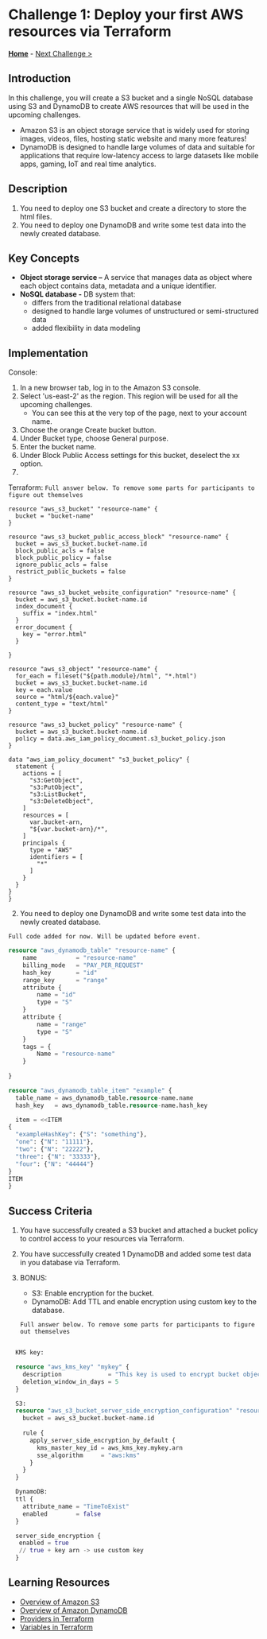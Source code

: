 # Challenge 1: Deploy your first AWS resources via Terraform

**[Home](../README.md)** - [Next Challenge &gt;](./Challenge-02.md)

## Introduction

In this challenge, you will create a S3 bucket and a single NoSQL database using S3 and DynamoDB to create AWS resources that will be used in the upcoming challenges. 
  - Amazon S3 is an object storage service that is widely used for storing images, videos, files, hosting static website and many more features!
  - DynamoDB is designed to handle large volumes of data and suitable for applications that require low-latency access to large datasets like mobile apps, gaming, IoT and real time analytics. 

## Description

1. You need to deploy one S3 bucket and create a directory to store the html files.
2. You need to deploy one DynamoDB and write some test data into the newly created database.

## Key Concepts

- **Object storage service –** A service that manages data as object where each object contains data, metadata and a unique identifier.
- **NoSQL database -** DB system that:
  - differs from the traditional relational database
  - designed to handle large volumes of unstructured or semi-structured data
  - added flexibility in data modeling

## Implementation

Console:
1. In a new browser tab, log in to the Amazon S3 console.
2. Select 'us-east-2' as the region. This region will be used for all the upcoming challenges.
      - You can see this at the very top of the page, next to your account name.
4. Choose the orange Create bucket button.
5. Under Bucket type, choose General purpose.
6. Enter the bucket name.
7. Under Block Public Access settings for this bucket, deselect the xx option.
8. 


Terraform:
`Full answer below. To remove some parts for participants to figure out themselves`

```
resource "aws_s3_bucket" "resource-name" {
  bucket = "bucket-name"
}

resource "aws_s3_bucket_public_access_block" "resource-name" {
  bucket = aws_s3_bucket.bucket-name.id
  block_public_acls = false
  block_public_policy = false
  ignore_public_acls = false
  restrict_public_buckets = false
}

resource "aws_s3_bucket_website_configuration" "resource-name" {
  bucket = aws_s3_bucket.bucket-name.id
  index_document {
    suffix = "index.html"
  } 
  error_document {
    key = "error.html"
  }
  
}

resource "aws_s3_object" "resource-name" {
  for_each = fileset("${path.module}/html", "*.html")
  bucket = aws_s3_bucket.bucket-name.id
  key = each.value
  source = "html/${each.value}"
  content_type = "text/html"
}

resource "aws_s3_bucket_policy" "resource-name" {
  bucket = aws_s3_bucket.bucket-name.id
  policy = data.aws_iam_policy_document.s3_bucket_policy.json
}

data "aws_iam_policy_document" "s3_bucket_policy" {
  statement {
    actions = [
      "s3:GetObject",
      "s3:PutObject",
      "s3:ListBucket",
      "s3:DeleteObject",
    ]
    resources = [
      var.bucket-arn,
      "${var.bucket-arn}/*",
    ]
    principals {
      type = "AWS"
      identifiers = [
        "*"
      ]
    }
  }
}
}
```
2. You need to deploy one DynamoDB and write some test data into the newly created database.

  `Full code added for now. Will be updated before event.`
   
```Terraform code for S3
resource "aws_dynamodb_table" "resource-name" {
    name           = "resource-name"
    billing_mode   = "PAY_PER_REQUEST"
    hash_key       = "id"
    range_key      = "range"
    attribute {
        name = "id"
        type = "S"
    }
    attribute {
        name = "range"
        type = "S"
    }
    tags = {
        Name = "resource-name"
    }
  
}

resource "aws_dynamodb_table_item" "example" {
  table_name = aws_dynamodb_table.resource-name.name
  hash_key   = aws_dynamodb_table.resource-name.hash_key

  item = <<ITEM
{
  "exampleHashKey": {"S": "something"},
  "one": {"N": "11111"},
  "two": {"N": "22222"},
  "three": {"N": "33333"},
  "four": {"N": "44444"}
}
ITEM
}

```
   
## Success Criteria

1. You have successfully created a S3 bucket and attached a bucket policy to control access to your resources via Terraform.
2. You have successfully created 1 DynamoDB and added some test data in you database via Terraform.
3. BONUS:
   - S3: Enable encryption for the bucket.
   - DynamoDB: Add TTL and enable encryption using custom key to the database.
     
   `Full answer below. To remove some parts for participants to figure out themselves`

```Terraform

  KMS key:

  resource "aws_kms_key" "mykey" {
    description             = "This key is used to encrypt bucket objects and dynamodb"
    deletion_window_in_days = 5
  }

  S3:
  resource "aws_s3_bucket_server_side_encryption_configuration" "resource-name" {
    bucket = aws_s3_bucket.bucket-name.id
  
    rule {
      apply_server_side_encryption_by_default {
        kms_master_key_id = aws_kms_key.mykey.arn
        sse_algorithm     = "aws:kms"
      }
    }
  }

  DynamoDB:
  ttl {
    attribute_name = "TimeToExist"
    enabled        = false
  }

  server_side_encryption {
   enabled = true 
   // true + key arn -> use custom key
  }


```

## Learning Resources

* [Overview of Amazon S3](https://docs.aws.amazon.com/AmazonS3/latest/userguide/UsingBucket.html)
* [Overview of Amazon DynamoDB](https://docs.aws.amazon.com/prescriptive-guidance/latest/modernization-rdbms-dynamodb/overview.html)
* [Providers in Terraform](https://registry.terraform.io/providers/hashicorp/aws/latest)
* [Variables in Terraform](https://developer.hashicorp.com/terraform/language/values/variables)

